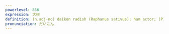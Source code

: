 ```yaml
---
powerlevel: 856
expression: 大根
definition: (n,adj-no) daikon radish (Raphanus sativus); ham actor; (P)
pronunciation: だいこん
---
```

